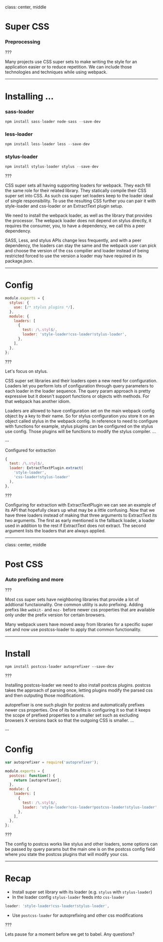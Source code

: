 class: center, middle

# Super CSS

### Preprocessing

???

Many projects use CSS super sets to make writing the style for an application easier or to reduce repetition. We can include those technologies and techniques while using webpack.

---

# Installing ...

### sass-loader

```js
npm install sass-loader node-sass --save-dev
```

### less-loader

```js
npm install less-loader less --save-dev
```

### stylus-loader

```js
npm install stylus-loader stylus --save-dev
```

???

CSS super sets all having supporting loaders for webpack. They each fill the same role for their related library. They statically compile their CSS super set into CSS. As such css super set loaders keep to the loader ideal of single responsibility. To use the resulting CSS further you can pair it with style-loader and css-loader or an ExtractText plugin setup.

We need to install the webpack loader, as well as the library that provides the processor.  The webpack loader does not depend on stylus directly, it requires the consumer, you, to have a dependency,  we call this a peer dependency.

SASS, Less, and stylus APIs change less frequently, and with a peer dependency, the loaders can stay the same and the webpack user can pick and choose the version of the css compilier and loader instead of being restricted forced to use the version a loader may have required in its package.json.

---

# Config

```js
module.exports = {
  stylus: {
    use: [/* stylus plugins */],
  },
  module: {
    loaders: [
      {
        test: /\.styl$/,
        loader: 'style-loader!css-loader!stylus-loader',
      },
    ],
  },
};
```

???

Let's focus on stylus.

CSS super set libraries and their loaders open a new need for configuration. Loaders let you perform lots of configuration through query parameters to each loader in the loader sequence. The query param approach is pretty expressive but it doesn't support functions or objects with methods. For that webpack has another idiom.

Loaders are allowed to have configuration set on the main webpack config object by a key to their name. So for stylus configuration you store it on an object called stylus in the webpack config. In reference to need to configure with functions for example, stylus plugins can be configured on the stylus use config. Those plugins will be functions to modify the stylus compiler. ...

--

Configured for extraction

```js
{
  test: /\.styl$/,
  loader: ExtractTextPlugin.extract(
    'style-loader',
    'css-loader!stylus-loader'
  ),
},
```

???

Configuring for extraction with ExtractTextPlugin we can see an example of its API that hopefully clears up what may be a little confusing. Now that we have three loaders instead of making that three arguments to ExtractText its two arguments. The first as early mentioned is the fallback loader, a loader used in addition to the rest if ExtractText does not extract. The second argument lists the loaders that are always applied.

---

class: center, middle

# Post CSS

### Auto prefixing and more

???

Most css super sets have neighboring libraries that provide a lot of addtional functaionality. One common utility is auto prefixing. Adding prefixs like `webkit-` and `moz-` before newer css properties that are available only under the prefix version for certain browsers.

Many webpack users have moved away from libraries for a specific super set and now use postcss-loader to apply that common functionality.

---

# Install

```shell
npm install postcss-loader autoprefixer --save-dev
```

???

Installing postcss-loader we need to also install postcss plugins. postcss takes the approach of parsing once, letting plugins modify the parsed css and then outputing those modifications.

autoprefixer is one such plugin for postcss and automatically prefixes newer css properties. One of its benefits is configuring it so that it keeps the scope of prefixed properties to a smaller set such as excluding browsers X versions back so that the outgoing CSS is smaller. ...

--

# Config

```js
var autoprefixer = require('autoprefixer');

module.exports = {
  postcss: function() {
    return [autoprefixer];
  },
  module: {
    loaders: [
      {
        test: /\.styl$/,
        loader: 'style-loader!css-loader!postcss-loader!stylus-loader',
      },
    ],
  },
};
```

???

The config to postcss works like stylus and other loaders, some options can be passed by query params but the main one is on the postcss config field where you state the postcss plugins that will modify your css.

---

# Recap

- Install super set library with its loader (e.g. `stylus` with `stylus-loader`)
- In the loader config `stylus-loader` feeds into `css-loader`
```js
loader: 'style-loader!css-loader!stylus-loader',
```
- Use `postcss-loader` for autoprefixing and other css modifications

???

Lets pause for a moment before we get to babel. Any questions?
